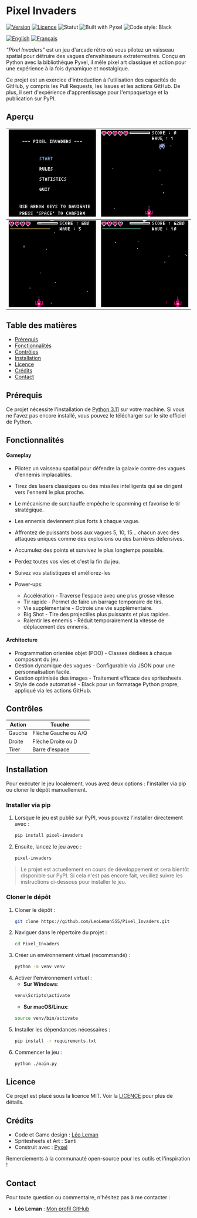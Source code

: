 # Pixel Invaders

[![Version](https://img.shields.io/badge/version-v1.0.0-blue)](https://github.com/LeoLeman555/Pixel_Invaders/releases)
[![Licence](https://img.shields.io/github/license/LeoLeman555/Pixel_Invaders)](../LICENSE)
![Statut](https://img.shields.io/badge/status-development-orange)
![Built with Pyxel](https://img.shields.io/badge/built%20with-pyxel-purple)
![Code style: Black](https://img.shields.io/badge/code%20style-black-000000.svg)

[![English](https://img.shields.io/badge/language-English-darkred)](../README.md)
[![Français](https://img.shields.io/badge/langue-Français-darkblue)](README.fr.md)

*"Pixel Invaders"* est un jeu d'arcade rétro où vous pilotez un vaisseau spatial pour détruire des vagues d’envahisseurs extraterrestres. Conçu en Python avec la bibliothèque Pyxel, il mêle pixel art classique et action pour une expérience à la fois dynamique et nostalgique.

Ce projet est un exercice d'introduction à l'utilisation des capacités de GitHub, y compris les Pull Requests, les Issues et les actions GitHub. De plus, il sert d'expérience d'apprentissage pour l'empaquetage et la publication sur PyPI.

## Aperçu

| ![Demo 1](../pixel_invaders/assets/images/demo/menu.gif) | ![Demo 2](../pixel_invaders/assets/images/demo/gameplay.gif) |
|-----------------------------------------|-----------------------------------------|
| ![Demo 3](../pixel_invaders/assets/images/demo/boss_fight_1.gif) | ![Demo 4](../pixel_invaders/assets/images/demo/boss_fight_2.gif) |


## Table des matières

- [Prérequis](#prérequis)
- [Fonctionnalités](#fonctionnalités)
- [Contrôles](#contrôles)
- [Installation](#installation)
- [Licence](#licence)
- [Crédits](#crédits)
- [Contact](#contact)

## Prérequis

Ce projet nécessite l'installation de [Python 3.11](https://www.python.org/) sur votre machine. Si vous ne l'avez pas encore installé, vous pouvez le télécharger sur le site officiel de Python.

## Fonctionnalités

#### Gameplay  

- Pilotez un vaisseau spatial pour défendre la galaxie contre des vagues d'ennemis implacables.  
- Tirez des lasers classiques ou des missiles intelligents qui se dirigent vers l'ennemi le plus proche.  
- Le mécanisme de surchauffe empêche le spamming et favorise le tir stratégique.  
- Les ennemis deviennent plus forts à chaque vague.  
- Affrontez de puissants boss aux vagues 5, 10, 15... chacun avec des attaques uniques comme des explosions ou des barrières défensives.
- Accumulez des points et survivez le plus longtemps possible. 
- Perdez toutes vos vies et c'est la fin du jeu.
- Suivez vos statistiques et améliorez-les

- Power-ups:
  - Accélération - Traverse l'espace avec une plus grosse vitesse
  - Tir rapide - Permet de faire un barrage temporaire de tirs.
  - Vie supplémentaire - Octroie une vie supplémentaire.  
  - Big Shot - Tire des projectiles plus puissants et plus rapides.
  - Ralentir les ennemis - Réduit temporairement la vitesse de déplacement des ennemis.

#### Architecture

- Programmation orientée objet (POO) - Classes dédiées à chaque composant du jeu.  
- Gestion dynamique des vagues - Configurable via JSON pour une personnalisation facile.  
- Gestion optimisée des images - Traitement efficace des spritesheets.  
- Style de code automatisé - Black pour un formatage Python propre, appliqué via les actions GitHub.

## Contrôles

| Action        | Touche               |
|---------------|----------------------|
| Gauche        | Flèche Gauche ou A/Q |
| Droite        | Flèche Droite ou D   |
| Tirer         | Barre d'espace       |

## Installation

Pour exécuter le jeu localement, vous avez deux options : l'installer via pip ou cloner le dépôt manuellement.

### Installer via pip

1. Lorsque le jeu est publié sur PyPI, vous pouvez l'installer directement avec :
   ```bash
   pip install pixel-invaders
   ```
2. Ensuite, lancez le jeu avec :
   ```bash
   pixel-invaders
   ```

> Le projet est actuellement en cours de développement et sera bientôt disponible sur PyPI. Si cela n'est pas encore fait, veuillez suivre les instructions ci-dessous pour installer le jeu.

### Cloner le dépôt

1. Cloner le dépôt :
   ```bash
   git clone https://github.com/LeoLeman555/Pixel_Invaders.git
   ```
2. Naviguer dans le répertoire du projet :
   ```bash
   cd Pixel_Invaders
   ```
3. Créer un environnement virtuel (recommandé) :
   ```bash
   python -m venv venv
   ```
4. Activer l'environnement virtuel :
   - **Sur Windows**:
   ```bash
   venv\Scripts\activate
   ```
   - **Sur macOS/Linux**:
   ```bash
   source venv/bin/activate
   ```
5. Installer les dépendances nécessaires :
   ```bash
   pip install -r requirements.txt
   ```
6. Commencer le jeu :
   ```bash
   python ./main.py
   ```

## Licence

Ce projet est placé sous la licence MIT. Voir la [LICENCE](../LICENSE) pour plus de détails.

## Crédits
   - Code et Game design : [Léo Leman](https://github.com/LeoLeman555)
   - Spritesheets et Art : Santi
   - Construit avec : [Pyxel](https://github.com/kitao/pyxel)

Remerciements à la communauté open-source pour les outils et l'inspiration !

## Contact

Pour toute question ou commentaire, n'hésitez pas à me contacter :

- **Léo Leman** : [Mon profil GitHub](https://github.com/LeoLeman555)
